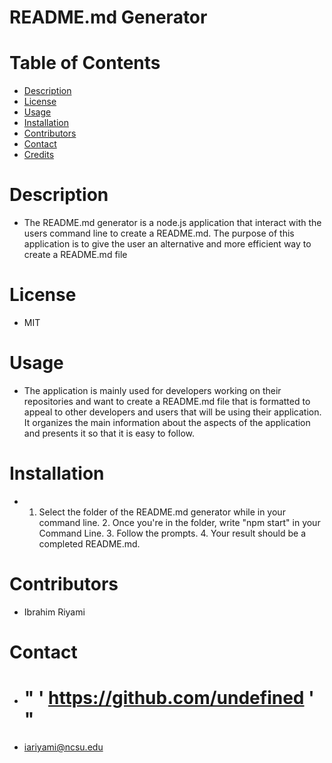 

  # README.md Generator

  # Table of Contents

  * [Description](#description)
  * [License](#license)
  * [Usage](#usage)
  * [Installation](#installation)
  * [Contributors](#contributors)
  * [Contact](#contact)
  * [Credits](#credits)

  # **Description**
  * The README.md generator is a node.js application that interact with the users command line to create a README.md. The purpose of this application is to give the user an alternative and more efficient way to create a README.md file

  # **License**
  * MIT

  # **Usage** 
  * The application is mainly used for developers working on their repositories and want to create a README.md file that is formatted to appeal to other developers and users that will be using their application. It organizes the main information about the aspects of the application and presents it so that it is easy to follow.

  # **Installation**   
  * 1. Select the folder of  the README.md generator while in your command line. 2. Once you're in the folder, write "npm start" in your Command Line. 3. Follow the prompts. 4. Your result should be a completed README.md.

  # **Contributors**
  * Ibrahim Riyami

  # **Contact**
  * # " ' https://github.com/undefined ' "

  * iariyami@ncsu.edu
